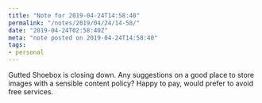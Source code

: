 ```yaml
---
title: "Note for 2019-04-24T14:58:40"
permalink: "/notes/2019/04/24/14-58/"
date: "2019-04-24T02:58:40Z"
meta: "note posted on 2019-04-24T14:58:40"
tags:
- personal
---
```

Gutted Shoebox is closing down. Any suggestions on a good place to store images with a sensible content policy? Happy to pay, would prefer to avoid free services.
